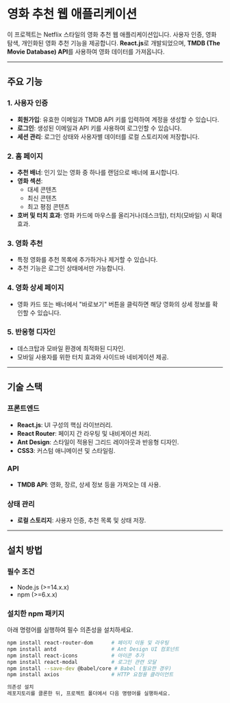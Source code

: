 # 영화 추천 웹 애플리케이션

이 프로젝트는 Netflix 스타일의 영화 추천 웹 애플리케이션입니다. 사용자 인증, 영화 탐색, 개인화된 영화 추천 기능을 제공합니다. **React.js**로 개발되었으며, **TMDB (The Movie Database) API**를 사용하여 영화 데이터를 가져옵니다.

---

## 주요 기능

### 1. **사용자 인증**
- **회원가입**: 유효한 이메일과 TMDB API 키를 입력하여 계정을 생성할 수 있습니다.
- **로그인**: 생성된 이메일과 API 키를 사용하여 로그인할 수 있습니다.
- **세션 관리**: 로그인 상태와 사용자별 데이터를 로컬 스토리지에 저장합니다.

### 2. **홈 페이지**
- **추천 배너**: 인기 있는 영화 중 하나를 랜덤으로 배너에 표시합니다.
- **영화 섹션**:
  - 대세 콘텐츠
  - 최신 콘텐츠
  - 최고 평점 콘텐츠
- **호버 및 터치 효과**: 영화 카드에 마우스를 올리거나(데스크탑), 터치(모바일) 시 확대 효과.

### 3. **영화 추천**
- 특정 영화를 추천 목록에 추가하거나 제거할 수 있습니다.
- 추천 기능은 로그인 상태에서만 가능합니다.

### 4. **영화 상세 페이지**
- 영화 카드 또는 배너에서 "바로보기" 버튼을 클릭하면 해당 영화의 상세 정보를 확인할 수 있습니다.

### 5. **반응형 디자인**
- 데스크탑과 모바일 환경에 최적화된 디자인.
- 모바일 사용자를 위한 터치 효과와 사이드바 네비게이션 제공.

---

## 기술 스택

### **프론트엔드**
- **React.js**: UI 구성의 핵심 라이브러리.
- **React Router**: 페이지 간 라우팅 및 내비게이션 처리.
- **Ant Design**: 스타일이 적용된 그리드 레이아웃과 반응형 디자인.
- **CSS3**: 커스텀 애니메이션 및 스타일링.

### **API**
- **TMDB API**: 영화, 장르, 상세 정보 등을 가져오는 데 사용.

### **상태 관리**
- **로컬 스토리지**: 사용자 인증, 추천 목록 및 상태 저장.

---

## 설치 방법

### **필수 조건**
- Node.js (>=14.x.x)
- npm (>=6.x.x)

### **설치한 npm 패키지**
아래 명령어를 실행하여 필수 의존성을 설치하세요.

```bash
npm install react-router-dom      # 페이지 이동 및 라우팅
npm install antd                  # Ant Design UI 컴포넌트
npm install react-icons           # 아이콘 추가
npm install react-modal           # 로그인 관련 모달
npm install --save-dev @babel/core # Babel (필요한 경우)
npm install axios                 # HTTP 요청용 클라이언트

의존성 설치
레포지토리를 클론한 뒤, 프로젝트 폴더에서 다음 명령어를 실행하세요.